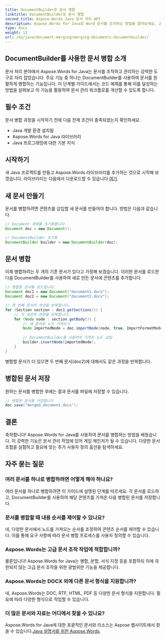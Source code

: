 ```yaml
---
title: DocumentBuilder로 문서 병합
linktitle: DocumentBuilder로 문서 병합
second_title: Aspose.Words Java 문서 처리 API
description: Aspose.Words for Java로 Word 문서를 조작하는 방법을 알아보세요. Java에서 프로그래밍 방식으로 문서를 만들고, 편집하고, 병합하고, 변환하세요.
type: docs
weight: 13
url: /ko/java/document-merging/merging-documents-documentbuilder/
---
```


## DocumentBuilder를 사용한 문서 병합 소개

문서 처리 분야에서 Aspose.Words for Java는 문서를 조작하고 관리하는 강력한 도구로 자리 잡았습니다. 주요 기능 중 하나는 DocumentBuilder를 사용하여 문서를 원활하게 병합하는 기능입니다. 이 단계별 가이드에서는 코드 예제를 통해 이를 달성하는 방법을 살펴보고 이 기능을 활용하여 문서 관리 워크플로를 개선할 수 있도록 합니다.

## 필수 조건

문서 병합 과정을 시작하기 전에 다음 전제 조건이 충족되었는지 확인하세요.

- Java 개발 환경 설치됨
- Aspose.Words for Java 라이브러리
- Java 프로그래밍에 대한 기본 지식

## 시작하기

 새 Java 프로젝트를 만들고 Aspose.Words 라이브러리를 추가하는 것으로 시작해 보겠습니다. 라이브러리는 다음에서 다운로드할 수 있습니다.[여기](https://releases.aspose.com/words/java/).

## 새 문서 만들기

문서를 병합하려면 콘텐츠를 삽입할 새 문서를 만들어야 합니다. 방법은 다음과 같습니다.

```java
// Document 객체를 초기화합니다
Document doc = new Document();

// DocumentBuilder 초기화
DocumentBuilder builder = new DocumentBuilder(doc);
```

## 문서 병합

이제 병합하려는 두 개의 기존 문서가 있다고 가정해 보겠습니다. 이러한 문서를 로드한 다음 DocumentBuilder를 사용하여 새로 만든 문서에 콘텐츠를 추가합니다.

```java
// 병합할 문서를 로드합니다.
Document doc1 = new Document("document1.docx");
Document doc2 = new Document("document2.docx");

// 첫 번째 문서의 섹션을 반복합니다.
for (Section section : doc1.getSections()) {
    // 각 섹션의 본문을 반복합니다.
    for (Node node : section.getBody()) {
        // 새 문서로 노드 가져오기
        Node importedNode = doc.importNode(node, true, ImportFormatMode.KEEP_SOURCE_FORMATTING);
        
        // DocumentBuilder를 사용하여 가져온 노드 삽입
        builder.insertNode(importedNode);
    }
}
```

병합할 문서가 더 있으면 두 번째 문서(doc2)에 대해서도 같은 과정을 반복합니다.

## 병합된 문서 저장

원하는 문서를 병합한 후에는 결과 문서를 파일에 저장할 수 있습니다.

```java
// 병합된 문서를 저장합니다
doc.save("merged_document.docx");
```

## 결론

축하합니다! Aspose.Words for Java를 사용하여 문서를 병합하는 방법을 배웠습니다. 이 강력한 기능은 문서 관리 작업에 있어 게임 체인저가 될 수 있습니다. 다양한 문서 조합을 실험하고 필요에 맞는 추가 사용자 정의 옵션을 탐색하세요.

## 자주 묻는 질문

### 여러 문서를 하나로 병합하려면 어떻게 해야 하나요?

여러 문서를 하나로 병합하려면 이 가이드에 설명된 단계를 따르세요. 각 문서를 로드하고, DocumentBuilder를 사용하여 해당 콘텐츠를 가져온 다음 병합된 문서를 저장합니다.

### 문서를 병합할 때 내용 순서를 제어할 수 있나요?

네, 다양한 문서에서 노드를 가져오는 순서를 조정하여 콘텐츠 순서를 제어할 수 있습니다. 이를 통해 요구 사항에 따라 문서 병합 프로세스를 사용자 정의할 수 있습니다.

### Aspose.Words는 고급 문서 조작 작업에 적합합니까?

물론입니다! Aspose.Words for Java는 병합, 분할, 서식 지정 등을 포함하되 이에 국한되지 않는 고급 문서 조작을 위한 광범위한 기능을 제공합니다.

### Aspose.Words는 DOCX 외에 다른 문서 형식을 지원합니까?

네, Aspose.Words는 DOC, RTF, HTML, PDF 등 다양한 문서 형식을 지원합니다. 필요에 따라 다양한 형식으로 작업할 수 있습니다.

### 더 많은 문서와 자료는 어디에서 찾을 수 있나요?

 Aspose.Words for Java에 대한 포괄적인 문서와 리소스는 Aspose 웹사이트에서 찾을 수 있습니다.[Java 설명서를 위한 Aspose.Words](https://reference.aspose.com/words/java/).